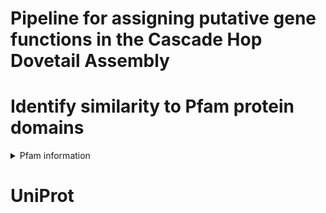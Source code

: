 # Pipeline for assigning putative gene functions in the Cascade Hop Dovetail Assembly 

# Identify similarity to Pfam protein domains
<details>
<summary>Pfam information</summary>
### Pfam release 33.1 (accessed 08/25/2020)
### HMMER 3.3
<code>hmmscan --cpu 64 --domtblout combinedHopCascadeDovetail.domtblout Pfam-A.hmm geneModels.pep.fasta > combinedHopCascadeDovetail.err</code>
</details>

# UniProt
